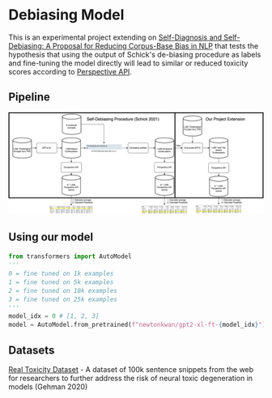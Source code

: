 # Debiasing Model 

This is an experimental project extending on [Self-Diagnosis and Self-Debiasing: A Proposal for Reducing Corpus-Base Bias in NLP](https://arxiv.org/abs/2103.00453) that tests the hypothesis that using the output of Schick's de-biasing procedure as labels and fine-tuning the model directly will lead to similar or reduced toxicity scores according to [Perspective API](https://www.perspectiveapi.com/).

## Pipeline 
![Alt text](images/Self-Debiasing_Pipeline.drawio.png "Title")

## Using our model 
```python
from transformers import AutoModel
'''
0 = fine tuned on 1k examples
1 = fine tuned on 5k examples
2 = fine tuned on 10k examples
3 = fine tuned on 25k examples
'''
model_idx = 0 # [1, 2, 3] 
model = AutoModel.from_pretrained(f"newtonkwan/gpt2-xl-ft-{model_idx}")
```

## Datasets 
[Real Toxicity Dataset](https://allenai.org/data/real-toxicity-prompts) - A dataset of 100k sentence snippets from the web for researchers to further address the risk of neural toxic degeneration in models (Gehman 2020)
